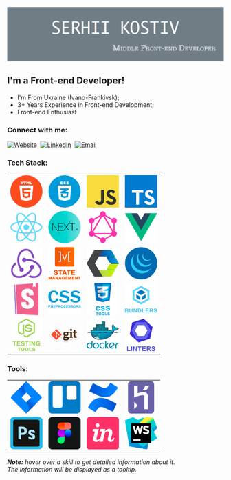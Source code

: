 <img src="./assets/preview.png" alt="Preview"/>

## I'm a Front-end Developer!

- I'm From Ukraine (Ivano-Frankivsk);
- 3+ Years Experience in Front-end Development;
- Front-end Enthusiast

### Connect with me:

[<img alt="Website" src="https://img.shields.io/badge/website-3423A6.svg?&style=for-the-badge&logo=google-chrome&logoColor=fff"/>][website]&nbsp;
[<img alt="LinkedIn" src="https://img.shields.io/badge/linkedin-0077B5.svg?&style=for-the-badge&logo=linkedin&logoColor=fff"/>][linkedin]&nbsp;
[<img alt="Email" src="https://img.shields.io/badge/email-D14836.svg?&style=for-the-badge&logo=gmail&logoColor=fff"/>][email]

### Tech Stack:

<table>
  <tr>
    <td>
      <img src="./assets/skills/frontend/html.png" alt="HTML" width="75" title="HTML"/>
    </td>
    <td>
      <img src="./assets/skills/frontend/css.png" alt="CSS" width="75" title="CSS"/>
    </td>
    <td>
      <img src="./assets/skills/frontend/js.png" alt="JavaScript" width="75" title="JavaScript"/>
    </td>
    <td>
      <img src="./assets/skills/frontend/ts.png" alt="TypeScript and Flow" width="75" title="TypeScript and Flow"/>
    </td>
  </tr>
  <tr>
    <td>
      <img src="./assets/skills/frontend/react.png" alt="React and Preact" width="75" title="React and Preact"/>
    </td>
    <td>
      <img src="./assets/skills/frontend/next.png" width="75"
           alt="Next.js"
           title="Next.js"
      />
    </td>
    <td>
      <img src="./assets/skills/frontend/graphql.png" alt="GraphQL" width="75"
           title="GraphQL"/>
    </td>
    <td>
      <img src="./assets/skills/frontend/vue.png" width="75"
           alt="Vue, and Vuex"
           title="Vue, and Vuex"
      />
    </td>
  </tr>
  <tr>
    <td>
      <img src="./assets/skills/frontend/redux.png" width="75"
           alt="Redux and Redux Toolkit, as well as technologies such as Redux-Saga and Redux-Thunk"
           title="Redux and Redux Toolkit, as well as technologies such as Redux-Saga and Redux-Thunk"/>
    </td>
    <td>
      <img src="./assets/skills/frontend/state_management.png" width="75"
           alt="State management libraries such as Redux, MobX"
           title="State management libraries such as Redux, MobX"/>
    </td>
    <td>
      <img src="./assets/skills/frontend/web_components.png" width="75"
           alt="Web Components"
           title="Web Components"
      />
    </td>
    <td>
      <img src="./assets/skills/frontend/jquery.png" alt="jQuery" width="75" title="jQuery"/>
    </td>
  </tr>
  <tr>
    <td>
      <img src="./assets/skills/frontend/storybook.png" width="75"
           alt="Storybook, as well as technologies such as Loki and JSDoc"
           title="Storybook, as well as technologies such as Loki and JSDoc"
      />
    </td>
    <td>
      <img src="./assets/skills/frontend/css_preprocessors.png" width="75"
           alt="CSS preprocessors such as SASS, LESS"
           title="CSS preprocessors such as SASS, LESS"
      />
    </td>
    <td>
      <img src="./assets/skills/frontend/css_tools.png" width="75"
           alt="CSS tools such as Styled Components, Emotion, Styled JSX, Material-UI, Ant Design, Tailwind CSS, Bootstrap, Materialize, Pure CSS and Skeleton"
           title="CSS tools such as Styled Components, Emotion, Styled JSX, Material-UI, Ant Design, Tailwind CSS, Bootstrap, Materialize, Pure CSS and Skeleton"
      />
    </td>
    <td>
      <img src="./assets/skills/frontend/bundlers.png" width="75"
           alt="Bundlers and task managers such as Webpack, Gulp"
           title="Bundlers and task managers such as Webpack, Gulp"
      />
    </td>
  </tr>
  <tr>
    <td>
      <img src="./assets/skills/frontend/js_testing_tools.png" width="75"
           alt="JS testing tools such as Jest, Enzyme, Testing Library (RTL), Cypress, WebdriverIO"
           title="JS testing tools such as Jest, Enzyme, Testing Library (RTL), Cypress, WebdriverIO"/>
    </td>
    <td>
      <img src="./assets/skills/other/git.png" width="75"
           alt="Git, as well as technologies such as GitHub, GitLab and Bitbucket"
           title="Git, as well as technologies such as GitHub, GitLab and Bitbucket"/>
    </td>
    <td>
      <img src="./assets/skills/other/docker.png" alt="Docker" width="75" title="Docker"/>
    </td>
    <td>
      <img src="./assets/skills/other/linters.png" width="75"
           alt="Linters and code formatters such as ESLint, Stylelint and Prettier"
           title="Linters and code formatters such as ESLint, Stylelint and Prettier"/>
    </td>
  </tr>
</table>

### Tools:

<table>
  <tr>
    <td>
      <img src="./assets/skills/tools/jira.png" alt="Jira" width="75" title="Jira"/>
    </td>
    <td>
      <img src="./assets/skills/tools/trello.png" alt="Trello" width="75" title="Trello"/>
    </td>
    <td>
      <img src="./assets/skills/tools/confluence.png" alt="Confluence" width="75" title="Confluence"/>
    </td>
    <td>
      <img src="./assets/skills/tools/heroku.png" width="75" alt="Heroku" title="Heroku"/>
    </td>
  </tr>
  <tr>
    <td>
      <img src="./assets/skills/tools/photoshop.png" alt="Adobe Photoshop" width="75" title="Adobe Photoshop"/>
    </td>
    <td>
      <img src="./assets/skills/tools/figma.png" alt="Figma" width="75" title="Figma"/>
    </td>
    <td>
      <img src="./assets/skills/tools/invision.png" alt="InVision" width="75" title="InVision"/>
    </td>
    <td>
      <img src="./assets/skills/tools/webstorm.png" alt="WebStorm" width="75" title="WebStorm"/>
    </td>
  </tr>
</table>

_**Note:** hover over a skill to get detailed information about it. </br> The information will be displayed as a tooltip._

[linkedin]: https://www.linkedin.com/in/serhii-kostiv/
[email]: mailto:kostiv.serhii@gmail.com
[website]: https://serhiikostiv.herokuapp.com/
